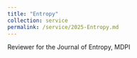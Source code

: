 ```yaml
---
title: "Entropy"
collection: service
permalink: /service/2025-Entropy.md
---
```

Reviewer for the Journal of Entropy, MDPI

